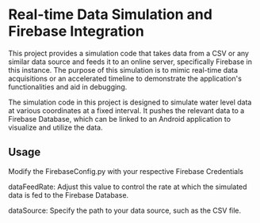
# Real-time Data Simulation and Firebase Integration
This project provides a simulation code that takes data from a CSV or any similar data source and feeds it to an online server, specifically Firebase in this instance. The purpose of this simulation is to mimic real-time data acquisitions or an accelerated timeline to demonstrate the application's functionalities and aid in debugging.

The simulation code in this project is designed to simulate water level data at various coordinates at a fixed interval. It pushes the relevant data to a Firebase Database, which can be linked to an Android application to visualize and utilize the data.

## Usage
Modify the FirebaseConfig.py with your respective Firebase Credentials

dataFeedRate: Adjust this value to control the rate at which the simulated data is fed to the Firebase Database.

dataSource: Specify the path to your data source, such as the CSV file.
